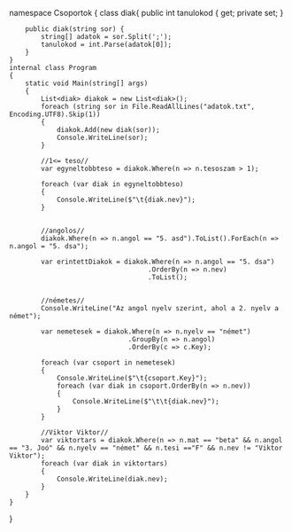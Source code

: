 namespace Csoportok
{
    class diak{
        public int tanulokod { get; private set; }

        public diak(string sor) {
            string[] adatok = sor.Split(';');
            tanulokod = int.Parse(adatok[0]);
        }
    }
    internal class Program
    {
        static void Main(string[] args)
        {
            List<diak> diakok = new List<diak>();
            foreach (string sor in File.ReadAllLines("adatok.txt", Encoding.UTF8).Skip(1))
            { 
                diakok.Add(new diak(sor));
                Console.WriteLine(sor);
            }

            //1<= teso//
            var egyneltobbteso = diakok.Where(n => n.tesoszam > 1);
            
            foreach (var diak in egyneltobbteso)
            {
                Console.WriteLine($"\t{diak.nev}");
            }


            //angolos//
            diakok.Where(n => n.angol == "5. asd").ToList().ForEach(n => n.angol = "5. dsa");

            var erintettDiakok = diakok.Where(n => n.angol == "5. dsa")
                                       .OrderBy(n => n.nev)
                                       .ToList();


            //németes//
            Console.WriteLine("Az angol nyelv szerint, ahol a 2. nyelv a német");

            var nemetesek = diakok.Where(n => n.nyelv == "német") 
                                  .GroupBy(n => n.angol)
                                  .OrderBy(c => c.Key);

            foreach (var csoport in nemetesek)
            {
                Console.WriteLine($"\t{csoport.Key}");
                foreach (var diak in csoport.OrderBy(n => n.nev))
                {
                    Console.WriteLine($"\t\t{diak.nev}");
                }
            }

            //Viktor Viktor//
            var viktortars = diakok.Where(n => n.mat == "beta" && n.angol == "3. Joó" && n.nyelv == "német" && n.tesi =="F" && n.nev != "Viktor Viktor");
            foreach (var diak in viktortars) 
            {
                Console.WriteLine(diak.nev);
            }
        }
    }
}
